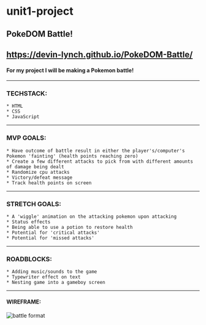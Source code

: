 # unit1-project
## PokeDOM Battle!
https://devin-lynch.github.io/PokeDOM-Battle/
---
#### For my project I will be making a Pokemon battle!


---
### TECHSTACK:
    * HTML
    * CSS
    * JavaScript

---

### MVP GOALS:
    * Have outcome of battle result in either the player's/computer's Pokemon 'fainting' (health points reaching zero)
    * Create a few different attacks to pick from with different amounts of damage being dealt
    * Randomize cpu attacks
    * Victory/defeat message
    * Track health points on screen
    
---

### STRETCH GOALS:
    * A 'wiggle' animation on the attacking pokemon upon attacking
    * Status effects
    * Being able to use a potion to restore health
    * Potential for 'critical attacks'
    * Potential for 'missed attacks'

 ---

### ROADBLOCKS:
    * Adding music/sounds to the game
    * Typewriter effect on text
    * Nesting game into a gameboy screen

---

#### WIREFRAME:


![battle format](https://i.imgur.com/aZWVWGv.png)
